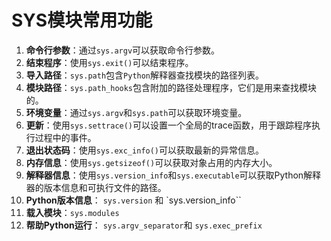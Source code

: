 # SYS模块常用功能

1. **命令行参数**：通过`sys.argv`可以获取命令行参数。
2. **结束程序**：使用`sys.exit()`可以结束程序。
3. **导入路径**：`sys.path`包含`Python`解释器查找模块的路径列表。
4. **模块路径**：`sys.path_hooks`包含附加的路径处理程序，它们是用来查找模块的。
5. **环境变量**：通过`sys.argv`和`sys.path`可以获取环境变量。
6. **更新**：使用`sys.settrace()`可以设置一个全局的trace函数，用于跟踪程序执行过程中的事件。
7. **退出状态码**：使用`sys.exc_info()`可以获取最新的异常信息。
8. **内存信息**：使用`sys.getsizeof()`可以获取对象占用的内存大小。
9. **解释器信息**：使用`sys.version_info`和`sys.executable`可以获取Python解释器的版本信息和可执行文件的路径。
10. **Python版本信息**： `sys.version` 和 `sys.version_info``
11. **载入模块**：`sys.modules`
12. **帮助Python运行**： `sys.argv_separator`和 `sys.exec_prefix`
